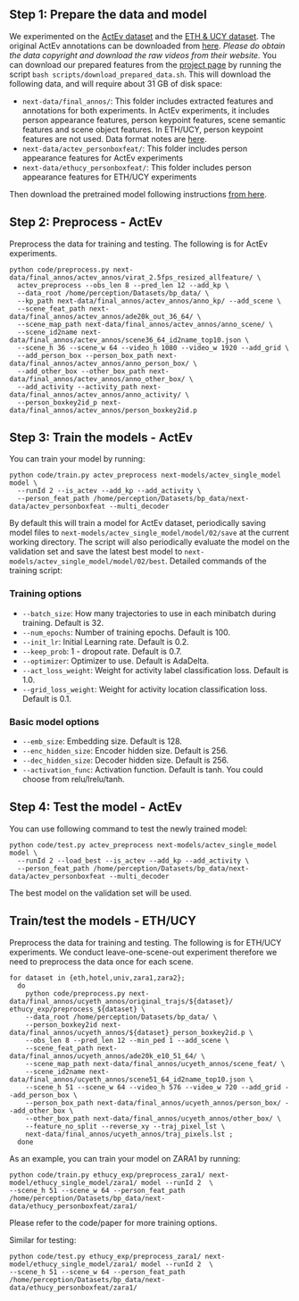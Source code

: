 
## Step 1: Prepare the data and model
We experimented on the [ActEv dataset](https://actev.nist.gov) and
the [ETH & UCY dataset](https://graphics.cs.ucy.ac.cy/research/downloads/crowd-data).
The original ActEv annotations can be downloaded from [here](https://next.cs.cmu.edu/data/actev-v1-drop4-yaml.tgz).
*Please do obtain the data copyright and download the raw videos from their website.*
You can download our prepared features from the [project page](next.cs.cmu.edu)
by running the script `bash scripts/download_prepared_data.sh`.
This will download the following data, and will require
about 31 GB of disk space:

- `next-data/final_annos/`: This folder includes extracted features and
annotations for both experiments. In ActEv experiments, it includes
person appearance features, person keypoint features, scene semantic
features and scene object features. In ETH/UCY, person keypoint features
are not used. Data format notes are [here](NOTES.md#prepared-data).
- `next-data/actev_personboxfeat/`: This folder includes person appearance
features for ActEv experiments
- `next-data/ethucy_personboxfeat/`: This folder includes person appearance
features for ETH/UCY experiments

Then download the pretrained model following instructions
[from here](README.md#pretrained-models). 

## Step 2: Preprocess - ActEv
Preprocess the data for training and testing.
The following is for ActEv experiments.

```
python code/preprocess.py next-data/final_annos/actev_annos/virat_2.5fps_resized_allfeature/ \
  actev_preprocess --obs_len 8 --pred_len 12 --add_kp \
  --data_root /home/perception/Datasets/bp_data/ \
  --kp_path next-data/final_annos/actev_annos/anno_kp/ --add_scene \
  --scene_feat_path next-data/final_annos/actev_annos/ade20k_out_36_64/ \
  --scene_map_path next-data/final_annos/actev_annos/anno_scene/ \
  --scene_id2name next-data/final_annos/actev_annos/scene36_64_id2name_top10.json \
  --scene_h 36 --scene_w 64 --video_h 1080 --video_w 1920 --add_grid \
  --add_person_box --person_box_path next-data/final_annos/actev_annos/anno_person_box/ \
  --add_other_box --other_box_path next-data/final_annos/actev_annos/anno_other_box/ \
  --add_activity --activity_path next-data/final_annos/actev_annos/anno_activity/ \
  --person_boxkey2id_p next-data/final_annos/actev_annos/person_boxkey2id.p
```

## Step 3: Train the models - ActEv
You can train your model by running:

```
python code/train.py actev_preprocess next-models/actev_single_model model \
  --runId 2 --is_actev --add_kp --add_activity \
  --person_feat_path /home/perception/Datasets/bp_data/next-data/actev_personboxfeat --multi_decoder
```
By default this will train a model for ActEv dataset, periodically saving model
files to `next-models/actev_single_model/model/02/save` at the current working
directory. The script will also periodically evaluate the model on the
validation set and save the latest best model to
`next-models/actev_single_model/model/02/best`.
Detailed commands of the training script:

### Training options

- `--batch_size`: How many trajectories to use in each minibatch during training.
Default is 32.
- `--num_epochs`: Number of training epochs. Default is 100.
- `--init_lr`: Initial Learning rate. Default is 0.2.
- `--keep_prob`: 1 - dropout rate. Default is 0.7.
- `--optimizer`: Optimizer to use. Default is AdaDelta.
- `--act_loss_weight`: Weight for activity label classification loss.
Default is 1.0.
- `--grid_loss_weight`: Weight for activity location classification loss.
Default is 0.1.

###  Basic model options

- `--emb_size`: Embedding size. Default is 128.
- `--enc_hidden_size`: Encoder hidden size. Default is 256.
- `--dec_hidden_size`: Decoder hidden size. Default is 256.
- `--activation_func`: Activation function. Default is tanh.
You could choose from relu/lrelu/tanh.

## Step 4: Test the model - ActEv
You can use following command to test the newly trained model:

```
python code/test.py actev_preprocess next-models/actev_single_model model \
  --runId 2 --load_best --is_actev --add_kp --add_activity \
  --person_feat_path /home/perception/Datasets/bp_data/next-data/actev_personboxfeat --multi_decoder
```
The best model on the validation set will be used.

## Train/test the models - ETH/UCY
Preprocess the data for training and testing. The following is for ETH/UCY
experiments. We conduct leave-one-scene-out experiment therefore we need to
preprocess the data once for each scene.

```
for dataset in {eth,hotel,univ,zara1,zara2};
  do
    python code/preprocess.py next-data/final_annos/ucyeth_annos/original_trajs/${dataset}/ ethucy_exp/preprocess_${dataset} \
    --data_root /home/perception/Datasets/bp_data/ \
    --person_boxkey2id next-data/final_annos/ucyeth_annos/${dataset}_person_boxkey2id.p \
    --obs_len 8 --pred_len 12 --min_ped 1 --add_scene \
    --scene_feat_path next-data/final_annos/ucyeth_annos/ade20k_e10_51_64/ \
    --scene_map_path next-data/final_annos/ucyeth_annos/scene_feat/ \
    --scene_id2name next-data/final_annos/ucyeth_annos/scene51_64_id2name_top10.json \
    --scene_h 51 --scene_w 64 --video_h 576 --video_w 720 --add_grid --add_person_box \
    --person_box_path next-data/final_annos/ucyeth_annos/person_box/ --add_other_box \
    --other_box_path next-data/final_annos/ucyeth_annos/other_box/ \
    --feature_no_split --reverse_xy --traj_pixel_lst \
    next-data/final_annos/ucyeth_annos/traj_pixels.lst ;
  done
```

As an example, you can train your model on ZARA1 by running:
```
python code/train.py ethucy_exp/preprocess_zara1/ next-model/ethucy_single_model/zara1/ model --runId 2  \
--scene_h 51 --scene_w 64 --person_feat_path /home/perception/Datasets/bp_data/next-data/ethucy_personboxfeat/zara1/
```
Please refer to the code/paper for more training options.

Similar for testing:
```
python code/test.py ethucy_exp/preprocess_zara1/ next-model/ethucy_single_model/zara1/ model --runId 2  \
--scene_h 51 --scene_w 64 --person_feat_path /home/perception/Datasets/bp_data/next-data/ethucy_personboxfeat/zara1/
```
